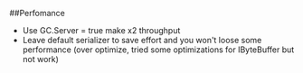 

##Perfomance

- Use GC.Server = true make x2 throughput
- Leave default serializer to save effort and you won't loose some performance (over optimize, tried some optimizations for IByteBuffer but not work)